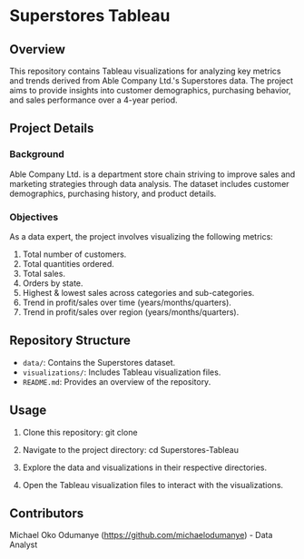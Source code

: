 # Superstores Tableau

## Overview
This repository contains Tableau visualizations for analyzing key metrics and trends derived from Able Company Ltd.'s Superstores data. The project aims to provide insights into customer demographics, purchasing behavior, and sales performance over a 4-year period.

## Project Details
### Background
Able Company Ltd. is a department store chain striving to improve sales and marketing strategies through data analysis. The dataset includes customer demographics, purchasing history, and product details.

### Objectives
As a data expert, the project involves visualizing the following metrics:

1. Total number of customers.
2. Total quantities ordered.
3. Total sales.
4. Orders by state.
5. Highest & lowest sales across categories and sub-categories.
6. Trend in profit/sales over time (years/months/quarters).
7. Trend in profit/sales over region (years/months/quarters).

## Repository Structure
- `data/`: Contains the Superstores dataset.
- `visualizations/`: Includes Tableau visualization files.
- `README.md`: Provides an overview of the repository.

## Usage
1. Clone this repository:
   git clone <repository-url>

2. Navigate to the project directory:
   cd Superstores-Tableau
   
3. Explore the data and visualizations in their respective directories.
  
4. Open the Tableau visualization files to interact with the visualizations.

## Contributors
Michael Oko Odumanye (https://github.com/michaelodumanye) - Data Analyst
